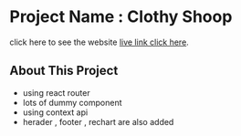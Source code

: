 # Project Name : Clothy Shoop

click here to see the website [live link click here](https://clothyshoop.netlify.app).

## About This Project

* using react router 
* lots of dummy component 
* using context api 
* herader , footer , rechart are also added



